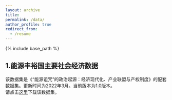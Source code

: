 ```yaml
---
layout: archive
title: 
permalink: /data/
author_profile: true
redirect_from:
  - /resume
---
```


{% include base_path %}

## 1.能源丰裕国主要社会经济数据
该数据集是《“能源诅咒”的政治起源：经济现代化、产业联盟与产权制度》的配套数据集。更新时间为2022年3月。当前版本为1.0版本。<br>
请点击[这里](http://sym915.github.io/files/data.1.EnergyCurse.xlsx)下载该数据集。
